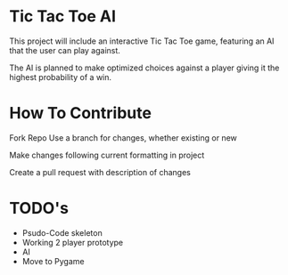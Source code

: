 # Tic Tac Toe AI

This project will include an interactive Tic Tac Toe game, featuring an AI
that the user can play against.

The AI is planned to make optimized choices against a player
giving it the highest probability of a win.

# How To Contribute

Fork Repo
Use a branch for changes, whether existing or new

Make changes following current formatting in project

Create a pull request with description of changes

# TODO's 
- Psudo-Code skeleton
- Working 2 player prototype
- AI
- Move to Pygame
